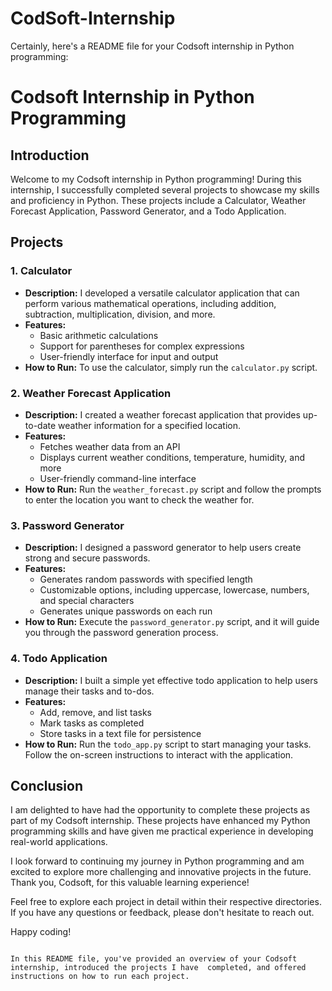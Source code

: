 # CodSoft-Internship
Certainly, here's a README file for your Codsoft internship in Python programming:


# Codsoft Internship in Python Programming

## Introduction

Welcome to my Codsoft internship in Python programming! During this internship, I successfully completed several projects to showcase my skills and proficiency in Python. These projects include a Calculator, Weather Forecast Application, Password Generator, and a Todo Application.

## Projects

### 1. Calculator

- **Description:** I developed a versatile calculator application that can perform various mathematical operations, including addition, subtraction, multiplication, division, and more.
- **Features:** 
  - Basic arithmetic calculations
  - Support for parentheses for complex expressions
  - User-friendly interface for input and output
- **How to Run:** To use the calculator, simply run the `calculator.py` script.

### 2. Weather Forecast Application

- **Description:** I created a weather forecast application that provides up-to-date weather information for a specified location.
- **Features:** 
  - Fetches weather data from an API
  - Displays current weather conditions, temperature, humidity, and more
  - User-friendly command-line interface
- **How to Run:** Run the `weather_forecast.py` script and follow the prompts to enter the location you want to check the weather for.

### 3. Password Generator

- **Description:** I designed a password generator to help users create strong and secure passwords.
- **Features:** 
  - Generates random passwords with specified length
  - Customizable options, including uppercase, lowercase, numbers, and special characters
  - Generates unique passwords on each run
- **How to Run:** Execute the `password_generator.py` script, and it will guide you through the password generation process.

### 4. Todo Application

- **Description:** I built a simple yet effective todo application to help users manage their tasks and to-dos.
- **Features:** 
  - Add, remove, and list tasks
  - Mark tasks as completed
  - Store tasks in a text file for persistence
- **How to Run:** Run the `todo_app.py` script to start managing your tasks. Follow the on-screen instructions to interact with the application.

## Conclusion

I am delighted to have had the opportunity to complete these projects as part of my Codsoft internship. These projects have enhanced my Python programming skills and have given me practical experience in developing real-world applications.

I look forward to continuing my journey in Python programming and am excited to explore more challenging and innovative projects in the future. Thank you, Codsoft, for this valuable learning experience!

Feel free to explore each project in detail within their respective directories. If you have any questions or feedback, please don't hesitate to reach out.

Happy coding!
```

In this README file, you've provided an overview of your Codsoft internship, introduced the projects I have  completed, and offered instructions on how to run each project. 
